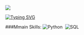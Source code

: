 <img widh=100% src="https://capsule-render.vercel.app/api?type=waving&color=1E90FF&heightt=120&section=header"/>

[![Typing SVG](https://readme-typing-svg.herokuapp.com/?color=#000080&size=35&center=true&vCenter=true&width=1000&lines=HELLO,+My+name+is+Julio+Laynes;I'm+26+years+old;I'm+from+Brazil;Data+Scientist;Be+welcome!+:%29)](https://git.io/typing-svg)

###Mmain Skills:
![Python](https://img.shields.io/badge/-Python-0D1117?style=for-the-badge&logo=javascript&labelColor-0D1117)&nbsp;
![SQL](https://img.shields.io/badge/-SQL-0D1117?style=for-the-badge&logo=sql&labelColor=0D1117)&nbsp;
